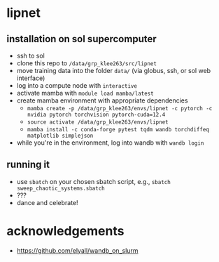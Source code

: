 # lipnet

## installation on sol supercomputer
- ssh to sol
- clone this repo to `/data/grp_klee263/src/lipnet`
- move training data into the folder `data/` (via globus, ssh, or sol web interface)
- log into a compute node with `interactive`
- activate mamba with `module load mamba/latest`
- create mamba environment with appropriate dependencies
  - `mamba create -p /data/grp_klee263/envs/lipnet -c pytorch -c nvidia pytorch
    torchvision pytorch-cuda=12.4`
  - `source activate /data/grp_klee263/envs/lipnet`
  - `mamba install -c conda-forge pytest tqdm wandb torchdiffeq matplotlib simplejson`
- while you're in the environment, log into wandb with `wandb login`

## running it
- use `sbatch` on your chosen sbatch script, e.g., `sbatch sweep_chaotic_systems.sbatch`
- ???
- dance and celebrate!

# acknowledgements
- https://github.com/elyall/wandb_on_slurm
